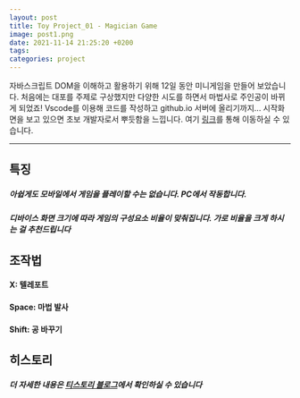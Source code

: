 ```yaml
---
layout: post
title: Toy Project_01 - Magician Game
image: post1.png
date: 2021-11-14 21:25:20 +0200
tags:
categories: project
---
```

자바스크립트 DOM을 이해하고 활용하기 위해 12일 동안 미니게임을 만들어 보았습니다. 처음에는 대포를 주제로 구상했지만 다양한 시도를 하면서 마법사로 주인공이 바뀌게 되었죠! Vscode를 이용해 코드를 작성하고 github.io 서버에 올리기까지... 시작화면을 보고 있으면 초보 개발자로서 뿌듯함을 느낍니다. 여기 [링크](https://devyoseph.github.io/start.html)를 통해 이동하실 수 있습니다.

***

    
   
   
   

## 특징
##### 아쉽게도 모바일에서 게임을 플레이할 수는 없습니다. PC에서 작동합니다.
##### 디바이스 화면 크기에 따라 게임의 구성요소 비율이 맞춰집니다. 가로 비율을 크게 하시는 걸 추천드립니다     




## 조작법
#### X: 텔레포트
#### Space: 마법 발사
#### Shift: 공 바꾸기   


  
  
## 히스토리
##### 더 자세한 내용은 [티스토리 블로그](https://devyoseph.tistory.com/category/Project/01%20Cannon%20Game)에서 확인하실 수 있습니다

